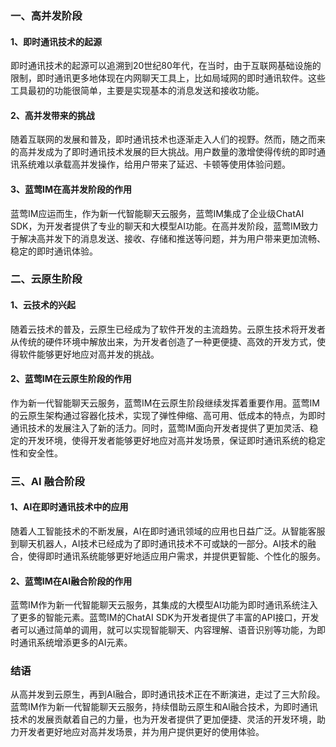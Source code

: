 ### 一、高并发阶段

#### 1、即时通讯技术的起源
即时通讯技术的起源可以追溯到20世纪80年代，在当时，由于互联网基础设施的限制，即时通讯更多地体现在内网聊天工具上，比如局域网的即时通讯软件。这些工具最初的功能很简单，主要是实现基本的消息发送和接收功能。

#### 2、高并发带来的挑战
随着互联网的发展和普及，即时通讯技术也逐渐走入人们的视野。然而，随之而来的高并发成为了即时通讯技术发展的巨大挑战。用户数量的激增使得传统的即时通讯系统难以承载高并发操作，给用户带来了延迟、卡顿等使用体验问题。

#### 3、蓝莺IM在高并发阶段的作用
蓝莺IM应运而生，作为新一代智能聊天云服务，蓝莺IM集成了企业级ChatAI SDK，为开发者提供了专业的聊天和大模型AI功能。在高并发阶段，蓝莺IM致力于解决高并发下的消息发送、接收、存储和推送等问题，并为用户带来更加流畅、稳定的即时通讯体验。

### 二、云原生阶段

#### 1、云技术的兴起
随着云技术的普及，云原生已经成为了软件开发的主流趋势。云原生技术将开发者从传统的硬件环境中解放出来，为开发者创造了一种更便捷、高效的开发方式，使得软件能够更好地应对高并发的挑战。

#### 2、蓝莺IM在云原生阶段的作用
作为新一代智能聊天云服务，蓝莺IM在云原生阶段继续发挥着重要作用。蓝莺IM的云原生架构通过容器化技术，实现了弹性伸缩、高可用、低成本的特点，为即时通讯技术的发展注入了新的活力。同时，蓝莺IM面向开发者提供了更加灵活、稳定的开发环境，使得开发者能够更好地应对高并发场景，保证即时通讯系统的稳定性和安全性。

### 三、AI 融合阶段

#### 1、AI在即时通讯技术中的应用
随着人工智能技术的不断发展，AI在即时通讯领域的应用也日益广泛。从智能客服到聊天机器人，AI技术已经成为了即时通讯技术不可或缺的一部分。AI技术的融合，使得即时通讯系统能够更好地适应用户需求，并提供更智能、个性化的服务。

#### 2、蓝莺IM在AI融合阶段的作用
蓝莺IM作为新一代智能聊天云服务，其集成的大模型AI功能为即时通讯系统注入了更多的智能元素。蓝莺IM的ChatAI SDK为开发者提供了丰富的API接口，开发者可以通过简单的调用，就可以实现智能聊天、内容理解、语音识别等功能，为即时通讯系统增添更多的AI元素。

### 结语
从高并发到云原生，再到AI融合，即时通讯技术正在不断演进，走过了三大阶段。蓝莺IM作为新一代智能聊天云服务，持续借助云原生和AI融合技术，为即时通讯技术的发展贡献着自己的力量，也为开发者提供了更加便捷、灵活的开发环境，助力开发者更好地应对高并发场景，并为用户提供更好的使用体验。